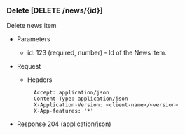 ### Delete [DELETE /news/{id}]

Delete news item

+ Parameters
    + id: 123 (required, number) - Id of the News item.

+ Request
    + Headers

            Accept: application/json
            Content-Type: application/json
            X-Application-Version: <client-name>/<version>
            X-App-features: '*'

+ Response 204 (application/json)

<!-- include(../error_responses.md) -->
